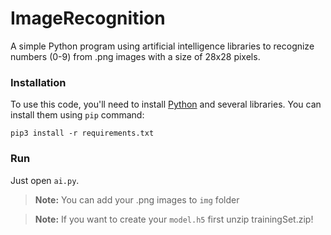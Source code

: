 # ImageRecognition

A simple Python program using artificial intelligence libraries to recognize numbers (0-9) from .png images with a size of 28x28 pixels.


### Installation

To use this code, you'll need to install [Python](https://www.python.org/downloads/) and several libraries. You can install them using `pip` command:

    pip3 install -r requirements.txt

### Run

Just open `ai.py`.

>**Note:** You can add your .png images to `img` folder

>**Note:** If you want to create your `model.h5` first unzip trainingSet.zip!